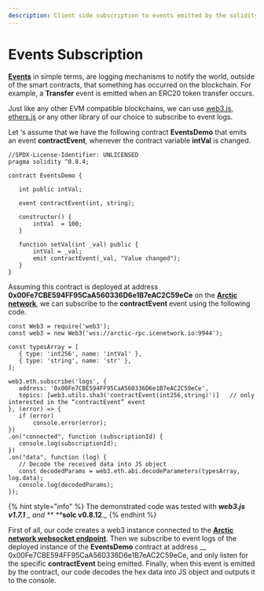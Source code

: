 ```yaml
---
description: Client side subscription to events emitted by the solidity smart contracts
---
```


# Events Subscription

[**Events**](https://docs.soliditylang.org/en/develop/contracts.html?highlight=events#events) in simple terms, are logging mechanisms to notify the world, outside of the smart contracts, that something has occurred on the blockchain. For example, a **Transfer** event is emitted when an ERC20 token transfer occurs.

Just like any other EVM compatible blockchains, we can use [web3.js](https://web3js.readthedocs.io/), [ethers.js](https://docs.ethers.io/) or any other library of our choice to subscribe to event logs.

Let ‘s assume that we have the following contract **EventsDemo** that emits an event **contractEvent**, whenever the contract variable **intVal** is changed.

```
//SPDX-License-Identifier: UNLICENSED
pragma solidity ^0.8.4;
 
contract EventsDemo {
 
   int public intVal;
 
   event contractEvent(int, string);
 
   constructor() {
       intVal  = 100;
   }
 
   function setVal(int _val) public {
       intVal = _val;
       emit contractEvent(_val, "Value changed");
   }
}
```

Assuming this contract is deployed at address **0x00Fe7CBE594FF95CaA560336D6e1B7eAC2C59eCe** on the [**Arctic network**](../../../ice-testnet-details/network-endpoints/), we can subscribe to the **contractEvent** event using the following code.

```
const Web3 = require('web3');
const web3 = new Web3('wss://arctic-rpc.icenetwork.io:9944');
 
const typesArray = [
   { type: 'int256', name: 'intVal' },
   { type: 'string', name: 'str' },
];
 
web3.eth.subscribe('logs', {
   address: '0x00Fe7CBE594FF95CaA560336D6e1B7eAC2C59eCe',
   topics: [web3.utils.sha3('contractEvent(int256,string)')]   // only interested in the “contractEvent” event
}, (error) => {
   if (error)
       console.error(error);
})
.on("connected", function (subscriptionId) {
   console.log(subscriptionId);
})
.on("data", function (log) {
   // Decode the received data into JS object
   const decodedParams = web3.eth.abi.decodeParameters(typesArray, log.data);
   console.log(decodedParams);
});
```

{% hint style="info" %}
The demonstrated code was tested with _**web3.js v1.7.1** _ and ** **_**solc v0.8.12**._
{% endhint %}

First of all, our code creates a web3 instance connected to the [**Arctic network websocket endpoint**](../../../ice-testnet-details/network-endpoints/#network-details). Then we subscribe to event logs of the deployed instance of the **EventsDemo** contract at address __ 0x00Fe7CBE594FF95CaA560336D6e1B7eAC2C59eCe, and only listen for the specific **contractEvent** being emitted. Finally, when this event is emitted by the contract, our code decodes the hex data into JS object and outputs it to the console.
